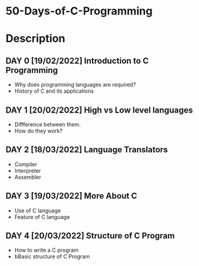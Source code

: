 # 50-Days-of-C-Programming
# Description
## DAY 0 [19/02/2022] Introduction to C Programming
* Why does programming languages are required?
* History of C and its applications
## DAY 1 [20/02/2022] High vs Low level languages
* Diffference between them.
* How do they work?
## DAY 2 [18/03/2022] Language Translators
* Compiler
* Interpreter
* Assembler
## DAY 3 [19/03/2022] More About C 
* Use of C language
* Feature of C language
## DAY 4 [20/03/2022] Structure of C Program
* How to write a C program
* bBasic structure of C Program
